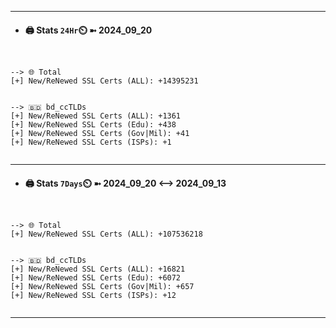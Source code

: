 

---
- #### 🖨️ **Stats** `24Hr`⏲️ ➼ 2024_09_20
```console


--> 🌐 Total
[+] New/ReNewed SSL Certs (ALL): +14395231


--> 🇧🇩 bd_ccTLDs
[+] New/ReNewed SSL Certs (ALL): +1361
[+] New/ReNewed SSL Certs (Edu): +438
[+] New/ReNewed SSL Certs (Gov|Mil): +41
[+] New/ReNewed SSL Certs (ISPs): +1


```

---
- #### 🖨️ **Stats** `7Days`⏲️ ➼ 2024_09_20 <--> 2024_09_13
```console


--> 🌐 Total
[+] New/ReNewed SSL Certs (ALL): +107536218


--> 🇧🇩 bd_ccTLDs
[+] New/ReNewed SSL Certs (ALL): +16821
[+] New/ReNewed SSL Certs (Edu): +6072
[+] New/ReNewed SSL Certs (Gov|Mil): +657
[+] New/ReNewed SSL Certs (ISPs): +12


```

---

